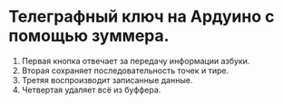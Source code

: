 # Телеграфный ключ на Ардуино с помощью зуммера.
1. Первая кнопка отвечает за передачу информации азбуки.
2. Вторая сохраняет последовательность точек и тире.
3. Третяя воспроизводит записанные данные.
4. Четвертая удаляет всё из буффера.
